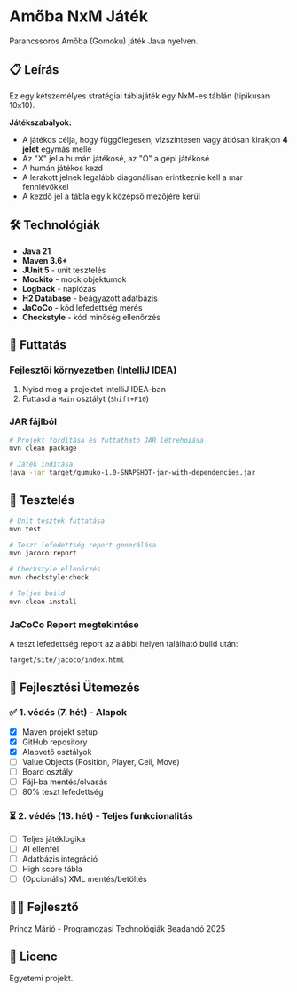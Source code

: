 # Amőba NxM Játék

Parancssoros Amőba (Gomoku) játék Java nyelven.

## 📋 Leírás

Ez egy kétszemélyes stratégiai táblajáték egy NxM-es táblán (tipikusan 10x10).

**Játékszabályok:**
- A játékos célja, hogy függőlegesen, vízszintesen vagy átlósan kirakjon **4 jelet** egymás mellé
- Az "X" jel a humán játékosé, az "O" a gépi játékosé
- A humán játékos kezd
- A lerakott jelnek legalább diagonálisan érintkeznie kell a már fennlévőkkel
- A kezdő jel a tábla egyik középső mezőjére kerül

## 🛠️ Technológiák

- **Java 21**
- **Maven 3.6+**
- **JUnit 5** - unit tesztelés
- **Mockito** - mock objektumok
- **Logback** - naplózás
- **H2 Database** - beágyazott adatbázis
- **JaCoCo** - kód lefedettség mérés
- **Checkstyle** - kód minőség ellenőrzés

## 🚀 Futtatás

### Fejlesztői környezetben (IntelliJ IDEA)

1. Nyisd meg a projektet IntelliJ IDEA-ban
2. Futtasd a `Main` osztályt (`Shift+F10`)

### JAR fájlból
```bash
# Projekt fordítása és futtatható JAR létrehozása
mvn clean package

# Játék indítása
java -jar target/gumuko-1.0-SNAPSHOT-jar-with-dependencies.jar
```

## 🧪 Tesztelés
```bash
# Unit tesztek futtatása
mvn test

# Teszt lefedettség report generálása
mvn jacoco:report

# Checkstyle ellenőrzés
mvn checkstyle:check

# Teljes build
mvn clean install
```

### JaCoCo Report megtekintése

A teszt lefedettség report az alábbi helyen található build után:
```
target/site/jacoco/index.html
```

## 📝 Fejlesztési Ütemezés

### ✅ 1. védés (7. hét) - Alapok
- [x] Maven projekt setup
- [x] GitHub repository
- [x] Alapvető osztályok
- [ ] Value Objects (Position, Player, Cell, Move)
- [ ] Board osztály
- [ ] Fájl-ba mentés/olvasás
- [ ] 80% teszt lefedettség

### ⏳ 2. védés (13. hét) - Teljes funkcionalitás
- [ ] Teljes játéklogika
- [ ] AI ellenfél
- [ ] Adatbázis integráció
- [ ] High score tábla
- [ ] (Opcionális) XML mentés/betöltés

## 👨‍💻 Fejlesztő

Princz Márió - Programozási Technológiák Beadandó 2025

## 📄 Licenc

Egyetemi projekt.
```